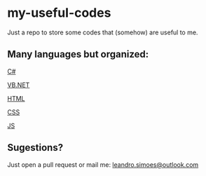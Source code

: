 # **my-useful-codes**
Just a repo to store some codes that (somehow) are useful to me. 

## Many languages but organized:

[C#](https://github.com/leandrosimoes/my-useful-codes/CSHARP/codes.md)

[VB.NET](https://github.com/leandrosimoes/my-useful-codes/VBNET/codes.md)

[HTML](https://github.com/leandrosimoes/my-useful-codes/HTML/codes.md)

[CSS](https://github.com/leandrosimoes/my-useful-codes/CSS/codes.md)

[JS](https://github.com/leandrosimoes/my-useful-codes/JS/codes.md)

## Sugestions?
Just open a pull request or mail me: [leandro.simoes@outlook.com](mailto:leandro.simoes@outlook.com)